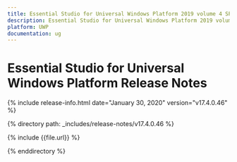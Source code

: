 ```yaml
---
title: Essential Studio for Universal Windows Platform 2019 volume 4 SP1 Release Notes  
description: Essential Studio for Universal Windows Platform 2019 volume 4 SP1 Release Notes  
platform: UWP
documentation: ug
---
```


# Essential Studio for Universal Windows Platform  Release Notes  

{% include release-info.html date="January 30, 2020"  version="v17.4.0.46" %} 


{% directory path: _includes/release-notes/v17.4.0.46 %}

{% include {{file.url}} %}

{% enddirectory %}